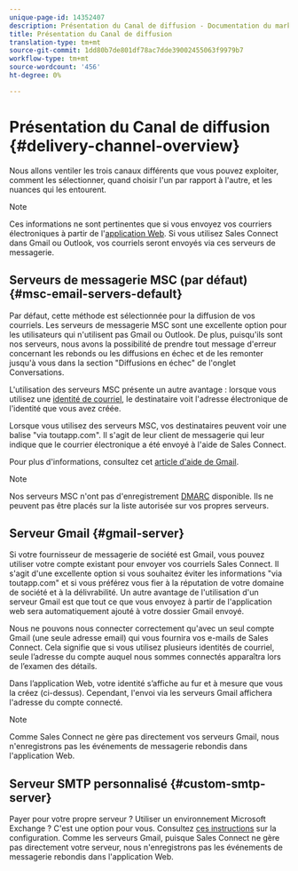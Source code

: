 ```yaml
---
unique-page-id: 14352407
description: Présentation du Canal de diffusion - Documentation du marketing - Documentation du produit
title: Présentation du Canal de diffusion
translation-type: tm+mt
source-git-commit: 1dd80b7de801df78ac7dde39002455063f9979b7
workflow-type: tm+mt
source-wordcount: '456'
ht-degree: 0%

---
```



# Présentation du Canal de diffusion {#delivery-channel-overview}

Nous allons ventiler les trois canaux différents que vous pouvez exploiter, comment les sélectionner, quand choisir l&#39;un par rapport à l&#39;autre, et les nuances qui les entourent.

>[!NOTE]
>
>Ces informations ne sont pertinentes que si vous envoyez vos courriers électroniques à partir de l&#39;[application Web](https://toutapp.com/login). Si vous utilisez Sales Connect dans Gmail ou Outlook, vos courriels seront envoyés via ces serveurs de messagerie.

## Serveurs de messagerie MSC (par défaut) {#msc-email-servers-default}

Par défaut, cette méthode est sélectionnée pour la diffusion de vos courriels. Les serveurs de messagerie MSC sont une excellente option pour les utilisateurs qui n&#39;utilisent pas Gmail ou Outlook. De plus, puisqu&#39;ils sont nos serveurs, nous avons la possibilité de prendre tout message d&#39;erreur concernant les rebonds ou les diffusions en échec et de les remonter jusqu&#39;à vous dans la section &quot;Diffusions en échec&quot; de l&#39;onglet Conversations.

L&#39;utilisation des serveurs MSC présente un autre avantage : lorsque vous utilisez une [identité de courriel](/help/marketo/product-docs/marketo-sales-connect/getting-started/email-settings/add-identity.md), le destinataire voit l&#39;adresse électronique de l&#39;identité que vous avez créée.

Lorsque vous utilisez des serveurs MSC, vos destinataires peuvent voir une balise &quot;via toutapp.com&quot;. Il s&#39;agit de leur client de messagerie qui leur indique que le courrier électronique a été envoyé à l&#39;aide de Sales Connect.

Pour plus d&#39;informations, consultez cet [article d&#39;aide de Gmail](https://support.google.com/mail/answer/1311182?hl=en).

>[!NOTE]
>
>Nos serveurs MSC n&#39;ont pas d&#39;enregistrement [DMARC](https://dmarc.org/) disponible. Ils ne peuvent pas être placés sur la liste autorisée sur vos propres serveurs.

## Serveur Gmail {#gmail-server}

Si votre fournisseur de messagerie de société est Gmail, vous pouvez utiliser votre compte existant pour envoyer vos courriels Sales Connect. Il s&#39;agit d&#39;une excellente option si vous souhaitez éviter les informations &quot;via toutapp.com&quot; et si vous préférez vous fier à la réputation de votre domaine de société et à la délivrabilité. Un autre avantage de l&#39;utilisation d&#39;un serveur Gmail est que tout ce que vous envoyez à partir de l&#39;application web sera automatiquement ajouté à votre dossier Gmail envoyé.

Nous ne pouvons nous connecter correctement qu&#39;avec un seul compte Gmail (une seule adresse email) qui vous fournira vos e-mails de Sales Connect. Cela signifie que si vous utilisez plusieurs identités de courriel, seule l’adresse du compte auquel nous sommes connectés apparaîtra lors de l’examen des détails.

Dans l’application Web, votre identité s’affiche au fur et à mesure que vous la créez (ci-dessus). Cependant, l&#39;envoi via les serveurs Gmail affichera l&#39;adresse du compte connecté.

>[!NOTE]
>
>Comme Sales Connect ne gère pas directement vos serveurs Gmail, nous n&#39;enregistrons pas les événements de messagerie rebondis dans l&#39;application Web.

## Serveur SMTP personnalisé {#custom-smtp-server}

Payer pour votre propre serveur ? Utiliser un environnement Microsoft Exchange ? C&#39;est une option pour vous. Consultez [ces instructions](http://docs.marketo.com/x/zYTS) sur la configuration. Comme les serveurs Gmail, puisque Sales Connect ne gère pas directement votre serveur, nous n&#39;enregistrons pas les événements de messagerie rebondis dans l&#39;application Web.
